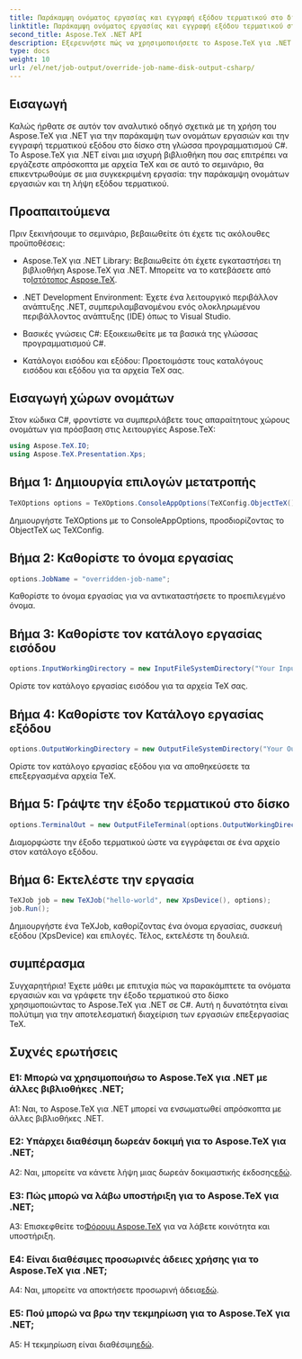 ```yaml
---
title: Παράκαμψη ονόματος εργασίας και εγγραφή εξόδου τερματικού στο δίσκο (C#)
linktitle: Παράκαμψη ονόματος εργασίας και εγγραφή εξόδου τερματικού στο δίσκο (C#)
second_title: Aspose.TeX .NET API
description: Εξερευνήστε πώς να χρησιμοποιήσετε το Aspose.TeX για .NET για να παρακάμψετε τα ονόματα εργασιών και να καταγράψετε την έξοδο τερματικού. Ακολουθήστε τον ολοκληρωμένο οδηγό μας για απρόσκοπτη διαχείριση αρχείων TeX.
type: docs
weight: 10
url: /el/net/job-output/override-job-name-disk-output-csharp/
---
```

## Εισαγωγή

Καλώς ήρθατε σε αυτόν τον αναλυτικό οδηγό σχετικά με τη χρήση του Aspose.TeX για .NET για την παράκαμψη των ονομάτων εργασιών και την εγγραφή τερματικού εξόδου στο δίσκο στη γλώσσα προγραμματισμού C#. Το Aspose.TeX για .NET είναι μια ισχυρή βιβλιοθήκη που σας επιτρέπει να εργάζεστε απρόσκοπτα με αρχεία TeX και σε αυτό το σεμινάριο, θα επικεντρωθούμε σε μια συγκεκριμένη εργασία: την παράκαμψη ονομάτων εργασιών και τη λήψη εξόδου τερματικού.

## Προαπαιτούμενα

Πριν ξεκινήσουμε το σεμινάριο, βεβαιωθείτε ότι έχετε τις ακόλουθες προϋποθέσεις:

-  Aspose.TeX για .NET Library: Βεβαιωθείτε ότι έχετε εγκαταστήσει τη βιβλιοθήκη Aspose.TeX για .NET. Μπορείτε να το κατεβάσετε από το[Ιστότοπος Aspose.TeX](https://releases.aspose.com/tex/net/).

- .NET Development Environment: Έχετε ένα λειτουργικό περιβάλλον ανάπτυξης .NET, συμπεριλαμβανομένου ενός ολοκληρωμένου περιβάλλοντος ανάπτυξης (IDE) όπως το Visual Studio.

- Βασικές γνώσεις C#: Εξοικειωθείτε με τα βασικά της γλώσσας προγραμματισμού C#.

- Κατάλογοι εισόδου και εξόδου: Προετοιμάστε τους καταλόγους εισόδου και εξόδου για τα αρχεία TeX σας.

## Εισαγωγή χώρων ονομάτων

Στον κώδικα C#, φροντίστε να συμπεριλάβετε τους απαραίτητους χώρους ονομάτων για πρόσβαση στις λειτουργίες Aspose.TeX:

```csharp
using Aspose.TeX.IO;
using Aspose.TeX.Presentation.Xps;
```

## Βήμα 1: Δημιουργία επιλογών μετατροπής

```csharp
TeXOptions options = TeXOptions.ConsoleAppOptions(TeXConfig.ObjectTeX());
```

Δημιουργήστε TeXOptions με το ConsoleAppOptions, προσδιορίζοντας το ObjectTeX ως TeXConfig.

## Βήμα 2: Καθορίστε το όνομα εργασίας

```csharp
options.JobName = "overridden-job-name";
```

Καθορίστε το όνομα εργασίας για να αντικαταστήσετε το προεπιλεγμένο όνομα.

## Βήμα 3: Καθορίστε τον κατάλογο εργασίας εισόδου

```csharp
options.InputWorkingDirectory = new InputFileSystemDirectory("Your Input Directory");
```

Ορίστε τον κατάλογο εργασίας εισόδου για τα αρχεία TeX σας.

## Βήμα 4: Καθορίστε τον Κατάλογο εργασίας εξόδου

```csharp
options.OutputWorkingDirectory = new OutputFileSystemDirectory("Your Output Directory");
```

Ορίστε τον κατάλογο εργασίας εξόδου για να αποθηκεύσετε τα επεξεργασμένα αρχεία TeX.

## Βήμα 5: Γράψτε την έξοδο τερματικού στο δίσκο

```csharp
options.TerminalOut = new OutputFileTerminal(options.OutputWorkingDirectory);
```

Διαμορφώστε την έξοδο τερματικού ώστε να εγγράφεται σε ένα αρχείο στον κατάλογο εξόδου.

## Βήμα 6: Εκτελέστε την εργασία

```csharp
TeXJob job = new TeXJob("hello-world", new XpsDevice(), options);
job.Run();
```

Δημιουργήστε ένα TeXJob, καθορίζοντας ένα όνομα εργασίας, συσκευή εξόδου (XpsDevice) και επιλογές. Τέλος, εκτελέστε τη δουλειά.

## συμπέρασμα

Συγχαρητήρια! Έχετε μάθει με επιτυχία πώς να παρακάμπτετε τα ονόματα εργασιών και να γράφετε την έξοδο τερματικού στο δίσκο χρησιμοποιώντας το Aspose.TeX για .NET σε C#. Αυτή η δυνατότητα είναι πολύτιμη για την αποτελεσματική διαχείριση των εργασιών επεξεργασίας TeX.

## Συχνές ερωτήσεις

### Ε1: Μπορώ να χρησιμοποιήσω το Aspose.TeX για .NET με άλλες βιβλιοθήκες .NET;

A1: Ναι, το Aspose.TeX για .NET μπορεί να ενσωματωθεί απρόσκοπτα με άλλες βιβλιοθήκες .NET.

### Ε2: Υπάρχει διαθέσιμη δωρεάν δοκιμή για το Aspose.TeX για .NET;

 A2: Ναι, μπορείτε να κάνετε λήψη μιας δωρεάν δοκιμαστικής έκδοσης[εδώ](https://releases.aspose.com/).

### Ε3: Πώς μπορώ να λάβω υποστήριξη για το Aspose.TeX για .NET;

 A3: Επισκεφθείτε το[Φόρουμ Aspose.TeX](https://forum.aspose.com/c/tex/47) για να λάβετε κοινότητα και υποστήριξη.

### Ε4: Είναι διαθέσιμες προσωρινές άδειες χρήσης για το Aspose.TeX για .NET;

 A4: Ναι, μπορείτε να αποκτήσετε προσωρινή άδεια[εδώ](https://purchase.aspose.com/temporary-license/).

### Ε5: Πού μπορώ να βρω την τεκμηρίωση για το Aspose.TeX για .NET;

 A5: Η τεκμηρίωση είναι διαθέσιμη[εδώ](https://reference.aspose.com/tex/net/).